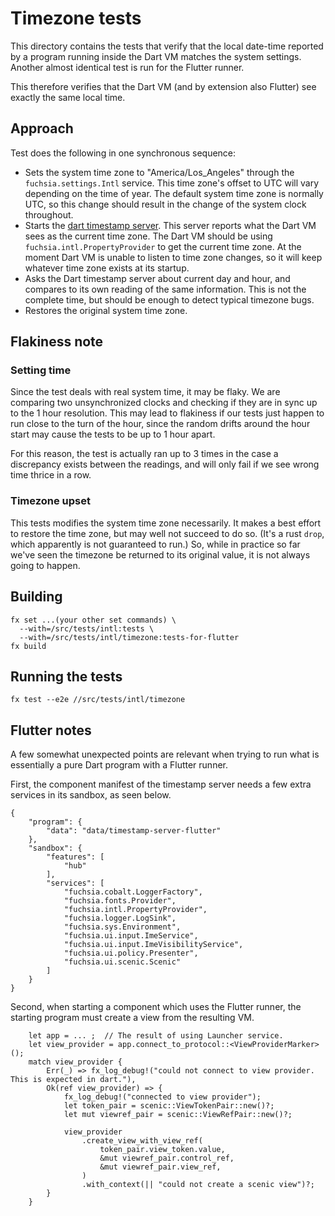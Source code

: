 # Timezone tests

This directory contains the tests that verify that the local date-time reported
by a program running inside the Dart VM matches the system settings.  Another
almost identical test is run for the Flutter runner.

This therefore verifies that the Dart VM (and by extension also Flutter) see
exactly the same local time.

## Approach

Test does the following in one synchronous sequence:

* Sets the system time zone to "America/Los_Angeles" through the 
  `fuchsia.settings.Intl` service. This time zone's offset to UTC will vary
  depending on the time of year.  The default system time zone is normally UTC,
  so this change should result in the change of the system clock throughout.
* Starts the [dart timestamp server](../timestamp-server-dart/README.md).  This
  server reports what the Dart VM sees as the current time zone.  The Dart VM
  should be using `fuchsia.intl.PropertyProvider` to get the current time zone.
  At the moment Dart VM is unable to listen to time zone changes, so it will 
  keep whatever time zone exists at its startup.
* Asks the Dart timestamp server about current day and hour, and compares to
  its own reading of the same information.  This is not the complete time, but
  should be enough to detect typical timezone bugs.
* Restores the original system time zone.

## Flakiness note

### Setting time

Since the test deals with real system time, it may be flaky.  We are comparing
two unsynchronized clocks and checking if they are in sync up to the 1 hour
resolution.  This may lead to flakiness if our tests just happen to run close
to the turn of the hour, since the random drifts around the hour start may
cause the tests to be up to 1 hour apart.

For this reason, the test is actually ran up to 3 times in the case a 
discrepancy exists between the readings, and will only fail if we see wrong time
thrice in a row.

### Timezone upset

This tests modifies the system time zone necessarily.  It makes a best effort
to restore the time zone, but may well not succeed to do so. (It's a rust
`drop`, which apparently is not guaranteed to run.)  So, while in practice 
so far we've seen the timezone be returned to its original value, it is not 
always going to happen.

## Building

```
fx set ...(your other set commands) \
  --with=/src/tests/intl:tests \
  --with=/src/tests/intl/timezone:tests-for-flutter
fx build
```

## Running the tests
```
fx test --e2e //src/tests/intl/timezone
```

## Flutter notes

A few somewhat unexpected points are relevant when trying to run what is
essentially a pure Dart program with a Flutter runner.

First, the component manifest of the timestamp server needs a few extra
services in its sandbox, as seen below.
```
{
    "program": {
        "data": "data/timestamp-server-flutter"
    },
    "sandbox": {
        "features": [
            "hub"
        ],
        "services": [
            "fuchsia.cobalt.LoggerFactory",
            "fuchsia.fonts.Provider",
            "fuchsia.intl.PropertyProvider",
            "fuchsia.logger.LogSink",
            "fuchsia.sys.Environment",
            "fuchsia.ui.input.ImeService",
            "fuchsia.ui.input.ImeVisibilityService",
            "fuchsia.ui.policy.Presenter",
            "fuchsia.ui.scenic.Scenic"
        ]
    }
}
```
Second, when starting a component which uses the Flutter runner, the starting program
must create a view from the resulting VM.
```
    let app = ... ;  // The result of using Launcher service.
    let view_provider = app.connect_to_protocol::<ViewProviderMarker>();
    match view_provider {
        Err(_) => fx_log_debug!("could not connect to view provider.  This is expected in dart."),
        Ok(ref view_provider) => {
            fx_log_debug!("connected to view provider");
            let token_pair = scenic::ViewTokenPair::new()?;
            let mut viewref_pair = scenic::ViewRefPair::new()?;

            view_provider
                .create_view_with_view_ref(
                    token_pair.view_token.value,
                    &mut viewref_pair.control_ref,
                    &mut viewref_pair.view_ref,
                )
                .with_context(|| "could not create a scenic view")?;
        }
    }
`````

